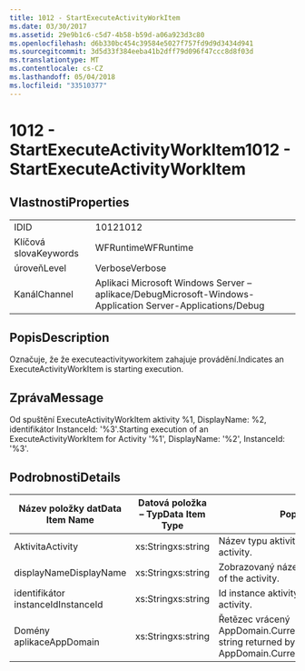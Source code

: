 ```yaml
---
title: 1012 - StartExecuteActivityWorkItem
ms.date: 03/30/2017
ms.assetid: 29e9b1c6-c5d7-4b58-b59d-a06a923d3c80
ms.openlocfilehash: d6b330bc454c39584e5027f757fd9d9d3434d941
ms.sourcegitcommit: 3d5d33f384eeba41b2dff79d096f47ccc8d8f03d
ms.translationtype: MT
ms.contentlocale: cs-CZ
ms.lasthandoff: 05/04/2018
ms.locfileid: "33510377"
---
```

# <a name="1012---startexecuteactivityworkitem"></a><span data-ttu-id="a26b8-102">1012 - StartExecuteActivityWorkItem</span><span class="sxs-lookup"><span data-stu-id="a26b8-102">1012 - StartExecuteActivityWorkItem</span></span>
## <a name="properties"></a><span data-ttu-id="a26b8-103">Vlastnosti</span><span class="sxs-lookup"><span data-stu-id="a26b8-103">Properties</span></span>  
  
|||  
|-|-|  
|<span data-ttu-id="a26b8-104">ID</span><span class="sxs-lookup"><span data-stu-id="a26b8-104">ID</span></span>|<span data-ttu-id="a26b8-105">1012</span><span class="sxs-lookup"><span data-stu-id="a26b8-105">1012</span></span>|  
|<span data-ttu-id="a26b8-106">Klíčová slova</span><span class="sxs-lookup"><span data-stu-id="a26b8-106">Keywords</span></span>|<span data-ttu-id="a26b8-107">WFRuntime</span><span class="sxs-lookup"><span data-stu-id="a26b8-107">WFRuntime</span></span>|  
|<span data-ttu-id="a26b8-108">úroveň</span><span class="sxs-lookup"><span data-stu-id="a26b8-108">Level</span></span>|<span data-ttu-id="a26b8-109">Verbose</span><span class="sxs-lookup"><span data-stu-id="a26b8-109">Verbose</span></span>|  
|<span data-ttu-id="a26b8-110">Kanál</span><span class="sxs-lookup"><span data-stu-id="a26b8-110">Channel</span></span>|<span data-ttu-id="a26b8-111">Aplikaci Microsoft Windows Server – aplikace/Debug</span><span class="sxs-lookup"><span data-stu-id="a26b8-111">Microsoft-Windows-Application Server-Applications/Debug</span></span>|  
  
## <a name="description"></a><span data-ttu-id="a26b8-112">Popis</span><span class="sxs-lookup"><span data-stu-id="a26b8-112">Description</span></span>  
 <span data-ttu-id="a26b8-113">Označuje, že že executeactivityworkitem zahajuje provádění.</span><span class="sxs-lookup"><span data-stu-id="a26b8-113">Indicates an ExecuteActivityWorkItem is starting execution.</span></span>  
  
## <a name="message"></a><span data-ttu-id="a26b8-114">Zpráva</span><span class="sxs-lookup"><span data-stu-id="a26b8-114">Message</span></span>  
 <span data-ttu-id="a26b8-115">Od spuštění ExecuteActivityWorkItem aktivity %1, DisplayName: %2, identifikátor InstanceId: '%3'.</span><span class="sxs-lookup"><span data-stu-id="a26b8-115">Starting execution of an ExecuteActivityWorkItem for Activity '%1', DisplayName: '%2', InstanceId: '%3'.</span></span>  
  
## <a name="details"></a><span data-ttu-id="a26b8-116">Podrobnosti</span><span class="sxs-lookup"><span data-stu-id="a26b8-116">Details</span></span>  
  
|<span data-ttu-id="a26b8-117">Název položky dat</span><span class="sxs-lookup"><span data-stu-id="a26b8-117">Data Item Name</span></span>|<span data-ttu-id="a26b8-118">Datová položka – Typ</span><span class="sxs-lookup"><span data-stu-id="a26b8-118">Data Item Type</span></span>|<span data-ttu-id="a26b8-119">Popis</span><span class="sxs-lookup"><span data-stu-id="a26b8-119">Description</span></span>|  
|--------------------|--------------------|-----------------|  
|<span data-ttu-id="a26b8-120">Aktivita</span><span class="sxs-lookup"><span data-stu-id="a26b8-120">Activity</span></span>|<span data-ttu-id="a26b8-121">xs:String</span><span class="sxs-lookup"><span data-stu-id="a26b8-121">xs:string</span></span>|<span data-ttu-id="a26b8-122">Název typu aktivity.</span><span class="sxs-lookup"><span data-stu-id="a26b8-122">The type name of the activity.</span></span>|  
|<span data-ttu-id="a26b8-123">displayName</span><span class="sxs-lookup"><span data-stu-id="a26b8-123">DisplayName</span></span>|<span data-ttu-id="a26b8-124">xs:String</span><span class="sxs-lookup"><span data-stu-id="a26b8-124">xs:string</span></span>|<span data-ttu-id="a26b8-125">Zobrazovaný název aktivity.</span><span class="sxs-lookup"><span data-stu-id="a26b8-125">The display name of the activity.</span></span>|  
|<span data-ttu-id="a26b8-126">identifikátor instanceId</span><span class="sxs-lookup"><span data-stu-id="a26b8-126">InstanceId</span></span>|<span data-ttu-id="a26b8-127">xs:String</span><span class="sxs-lookup"><span data-stu-id="a26b8-127">xs:string</span></span>|<span data-ttu-id="a26b8-128">Id instance aktivity.</span><span class="sxs-lookup"><span data-stu-id="a26b8-128">The instance id of the activity.</span></span>|  
|<span data-ttu-id="a26b8-129">Domény aplikace</span><span class="sxs-lookup"><span data-stu-id="a26b8-129">AppDomain</span></span>|<span data-ttu-id="a26b8-130">xs:String</span><span class="sxs-lookup"><span data-stu-id="a26b8-130">xs:string</span></span>|<span data-ttu-id="a26b8-131">Řetězec vrácený AppDomain.CurrentDomain.FriendlyName.</span><span class="sxs-lookup"><span data-stu-id="a26b8-131">The string returned by AppDomain.CurrentDomain.FriendlyName.</span></span>|
